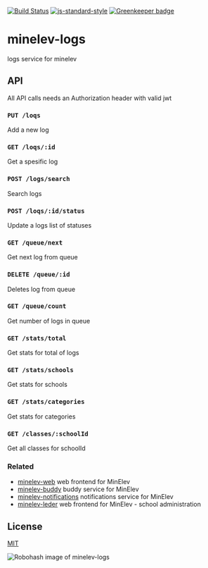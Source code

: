 [![Build Status](https://travis-ci.org/telemark/minelev-logs.svg?branch=master)](https://travis-ci.org/telemark/minelev-logs)
[![js-standard-style](https://img.shields.io/badge/code%20style-standard-brightgreen.svg?style=flat)](https://github.com/feross/standard)
[![Greenkeeper badge](https://badges.greenkeeper.io/telemark/minelev-logs.svg)](https://greenkeeper.io/)

# minelev-logs

logs service for minelev

## API

All API calls needs an Authorization header with valid jwt  

### ```PUT /loqs```

Add a new log

### ```GET /loqs/:id```

Get a spesific log

### ```POST /logs/search```

Search logs

### ```POST /loqs/:id/status```

Update a logs list of statuses

### ```GET /queue/next```

Get next log from queue

### ```DELETE /queue/:id```

Deletes log from queue

### ```GET /queue/count```

Get number of logs in queue

### ```GET /stats/total```

Get stats for total of logs

### ```GET /stats/schools```

Get stats for schools

### ```GET /stats/categories```

Get stats for categories

### ```GET /classes/:schoolId```

Get all classes for schoolId

### Related

- [minelev-web](https://github.com/telemark/minelev-web) web frontend for MinElev
- [minelev-buddy](https://github.com/telemark/minelev-buddy) buddy service for MinElev
- [minelev-notifications](https://github.com/telemark/minelev-notifications) notifications service for MinElev
- [minelev-leder](https://github.com/telemark/minelev-leder) web frontend for MinElev - school administration

## License

[MIT](LICENSE)

![Robohash image of minelev-logs](https://robots.kebabstudios.party/minelev-logs.png "Robohash image of minelev-logs")
